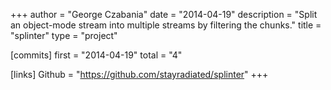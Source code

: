 +++
author = "George Czabania"
date = "2014-04-19"
description = "Split an object-mode stream into multiple streams by filtering the chunks."
title = "splinter"
type = "project"

[commits]
  first = "2014-04-19"
  total = "4"

[links]
  Github = "https://github.com/stayradiated/splinter"
+++

